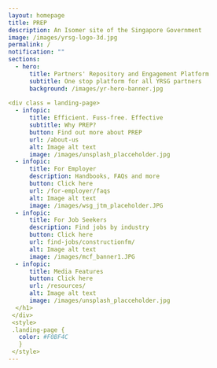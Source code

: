 ```yaml
---
layout: homepage
title: PREP
description: An Isomer site of the Singapore Government
image: /images/yrsg-logo-3d.jpg
permalink: /
notification: ""
sections:
  - hero:
      title: Partners' Repository and Engagement Platform
      subtitle: One stop platform for all YRSG partners
      background: /images/yr-hero-banner.jpg
      
<div class = landing-page>
  - infopic:
      title: Efficient. Fuss-free. Effective
      subtitle: Why PREP?
      button: Find out more about PREP
      url: /about-us
      alt: Image alt text
      image: /images/unsplash_placceholder.jpg
  - infopic:
      title: For Employer
      description: Handbooks, FAQs and more
      button: Click here
      url: /for-employer/faqs
      alt: Image alt text
      image: /images/wsg_jtm_placeholder.JPG
  - infopic:
      title: For Job Seekers
      description: Find jobs by industry
      button: Click here
      url: find-jobs/constructionfm/
      alt: Image alt text
      image: /images/mcf_banner1.JPG
  - infopic:
      title: Media Features
      button: Click here
      url: /resources/
      alt: Image alt text
      image: /images/unsplash_placceholder.jpg
  </h1>
 </div>
 <style>
 .landing-page {
   color: #F0BF4C
   }
 </style>
---
```

